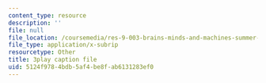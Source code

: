 ```yaml
---
content_type: resource
description: ''
file: null
file_location: /coursemedia/res-9-003-brains-minds-and-machines-summer-course-summer-2015/5124f9784bdb5af4be8fab6131283ef0_rUqqquitfMQ.vtt
file_type: application/x-subrip
resourcetype: Other
title: 3play caption file
uid: 5124f978-4bdb-5af4-be8f-ab6131283ef0
---
```

